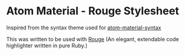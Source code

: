 # Atom Material - Rouge Stylesheet

Inspired from the syntax theme used for [atom-material-syntax](https://github.com/atom-material/atom-material-syntax)

This was written to be used with [Rouge](http://rouge.jneen.net/) (An elegant, extendable code highlighter written in pure Ruby.)
